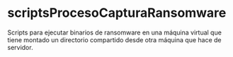 # scriptsProcesoCapturaRansomware
Scripts para ejecutar binarios de ransomware en una máquina virtual que tiene montado un directorio compartido desde otra máquina que hace de servidor.
